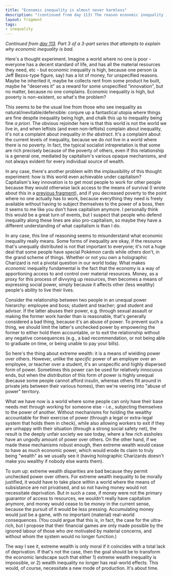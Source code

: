 ```yaml
---
title: "Economic inequality is almost never harmless"
description: "(continued from day 113) The reason economic inequality is a problem is because it grants some undue power over others. "
layout: fragment
tags:
- inequality
---
```


_Continued from [day 113](/posts/fragments-113). Part 3 of a 3-part series that attempts to explain why economic inequality is bad._

Here's a thought experiment. Imagine a world where no one is poor - everyone has a decent standard of life, and has all the material resources they need, etc - but economic inequality is high, because one person (a Jeff Bezos-type figure, say) has a lot of money, for unspecified reasons. Maybe he inherited it, maybe he collects rent from some product he built, maybe he "deserves it" as a reward for some unspecified "innovation", but no matter, because no one complains. Economic inequality is high, but poverty is non-existent, so what's the problem?

This seems to be the usual line from those who see inequality as natural/inevitable/defensible: conjure up a fantastical utopia where things are fine despite inequality being high, and chalk this up to inequality being fine _a priori_. The obvious rejoinder here is that this world is not the world we live in, and when leftists (and even non-leftists) complain about inequality, it's not a complaint about inequality _in the abstract_. It's a complaint about the current levels of inequality, because we do _not_ live in a world where there is no poverty. In fact, the typical socialist intrepretation is that some are rich precisely because of the poverty of others, even if this relationship is a general one, mediated by capitalism's various opaque mechanisms, and not always evident for every individual source of wealth.

In any case, there's another problem with the implausibility of this thought experiment: how is this world even achievable under capitalism? Capitalism's key innovation is to get most people to work for other people because they would otherwise lack access to the means of survival (I wrote about this in a [previous fragment](/posts/fragments-111)), and if you decreased poverty to the point where no one actually has to work, because everything they need is freely available without having to subject themselves to the power of a boss, then it seems to me like you don't have capitalism anymore. I personally think this would be a great turn of events, but I suspect that people who defend inequality along these lines are also pro-capitalism, so maybe they have a different understanding of what capitalism is than I do.

In any case, this line of reasoning seems to misunderstand what economic inequality really means. Some forms of inequality are okay, if the resource that's unequally distributed is not that important to everyone; it's not a huge deal that some people have special Pokémon cards while others don't, in the grand scheme of things. Whether or not you own a holographic Charizard is not a pivotal question in our world today. What makes _economic_ inequality fundamental is the fact that the economy is a way of apportioning access to and control over material resources. Money, as a proxy for this process of divvying up resources, then becomes a means of expressing social power, simply because it affects other (less wealthy) people's ability to live their lives.

Consider the relationship between two people in an unequal power hierarchy: employee and boss; student and teacher; grad student and advisor. If the latter abuses their power, e.g. through sexual assault or making the former work harder than is reasonable, that's generally considered a bad thing, because it's an abuse of power. To prevent such a thing, we should limit the latter's unchecked power by empowering the former to either hold them accountable, or to exit the relationship without any negative consequences (e.g., a bad recommendation, or not being able to graduate on time, or being unable to pay your bills).

So here's the thing about extreme wealth: it is a means of wielding power over others. However, unlike the _specific_ power of an employer over an employee, or teacher over a student, it's an unspecific and highly dispersed form of power. Sometimes this power can be used for relatively innocuous ends, but when the _distribution_ of this form of power is highly unequal (because some people cannot afford insulin, whereas others flit around in private jets between their various homes), then we're veering into "abuse of power" territory.

What we have now is a world where some people can only have their base needs met through working for someone else - i.e., subjecting themselves to the power of another. Without mechanisms for holding the wealthy accountable for their exercise of power (through a legal or extra-legal system that holds them in check), while also allowing workers to exit if they are unhappy with their situation (through a strong social safety net), the result is the deeply unfair society we see today, where a few rich assholes have an ungodly amount of power over others. On the other hand, if we made these mechanisms robust enough, then extreme wealth would cease to have as much economic power, which would erode its claim to truly being "wealth" as we usually see it (having holographic Charizards doesn't make you wealthy if nobody else wants them).

To sum up: extreme wealth disparities are bad because they permit unchecked power over others. For extreme wealth inequality to be morally justified, it would have to take place within a world where the means of subsistance are not privatised, and so not having money would not necessitate deprivation. But in such a case, if money were not the primary guarantor of access to resources, we wouldn't really have capitalism anymore, and money would cease to be _money_ in the current sense, because the pursuit of it would be less pressing. Accumulating money would just be a game, with no important (material) real-world consequences. (You could argue that this is, in fact, the case for the ultra-rich, but I propose that their financial games are only made possible by the ignored labour of those who _are_ motivated by material concerns, and without whom the system would no longer function.)

The way I see it, extreme wealth is only moral if it coincides with a total lack of deprivation. If that's not the case, then the goal should be to transform the economic landscape such that either 1) extreme wealth inequality is impossible, or 2) wealth inequality no longer has real-world effects. This would, of course, necessitate a new mode of production. It's about time.

